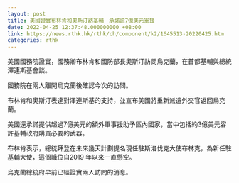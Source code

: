 ```yaml
---
layout: post
title: 美國證實布林肯和奧斯汀訪基輔　承諾逾7億美元軍援
date: 2022-04-25 12:37:48.000000000 +08:00
link: https://news.rthk.hk/rthk/ch/component/k2/1645513-20220425.htm
categories: rthk
---
```


美國國務院證實，國務卿布林肯和國防部長奧斯汀訪問烏克蘭，在首都基輔與總統澤連斯基會談。

國務院在兩人離開烏克蘭後確認今次的訪問。

布林肯和奧斯汀表達對澤連斯基的支持，並宣布美國將重新派遣外交官返回烏克蘭。

美國還承諾提供超過7億美元的額外軍事援助予區內國家，當中包括約3億美元容許基輔政府購買必要的武器。

布林肯表示，總統拜登在未來幾天計劃提名現任駐斯洛伐克大使布林克，為新任駐基輔大使，這個職位自2019 年以來一直懸空。

烏克蘭總統府早前已經證實兩人訪問的消息。
